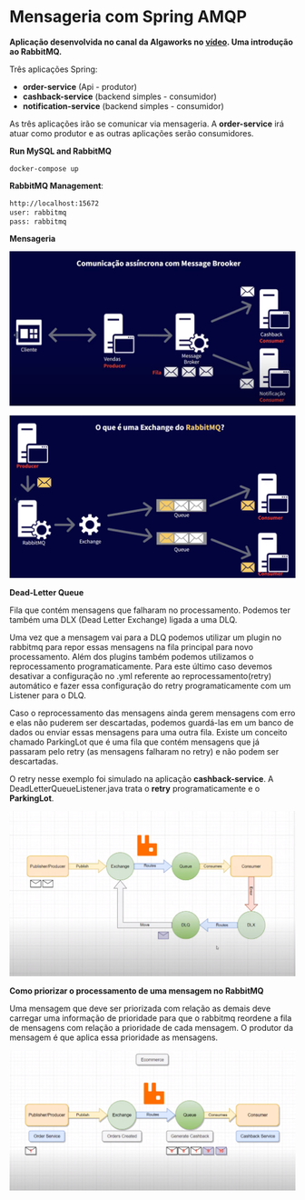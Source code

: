 # Mensageria com Spring AMQP

**Aplicação desenvolvida no canal da Algaworks no [vídeo](https://www.youtube.com/watch?v=SzcvuHjRJKE). Uma introdução ao RabbitMQ.**

Três aplicações Spring:
- **order-service** (Api - produtor)
- **cashback-service** (backend simples - consumidor)
- **notification-service** (backend simples - consumidor)

As três aplicações irão se comunicar via mensageria. A **order-service** irá atuar como produtor e as outras aplicações serão consumidores.

**Run MySQL and RabbitMQ**
```
docker-compose up
```

**RabbitMQ Management**:
```
http://localhost:15672
user: rabbitmq
pass: rabbitmq
```

**Mensageria**

![Mensageria](comunicacao.png)

![Exchange](exchange.png)

**Dead-Letter Queue**

Fila que contém mensagens que falharam no processamento. Podemos ter também uma DLX (Dead Letter Exchange) ligada a uma DLQ.

Uma vez que a mensagem vai para a DLQ podemos utilizar um plugin no rabbitmq para repor essas mensagens na fila principal para novo processamento.
Além dos plugins também podemos utilizamos o reprocessamento programaticamente. Para este último caso devemos desativar a configuração no .yml referente ao reprocessamento(retry) automático
e fazer essa configuração do retry programaticamente com um Listener para o DLQ. 

Caso o reprocessamento das mensagens ainda gerem mensagens com erro e elas não puderem ser descartadas, podemos guardá-las em um banco de dados ou enviar essas mensagens para uma outra fila. Existe um conceito chamado ParkingLot que é uma fila que contém mensagens que já passaram pelo retry (as mensagens falharam no retry)
e não podem ser descartadas.

O retry nesse exemplo foi simulado na aplicação **cashback-service**. A DeadLetterQueueListener.java trata o **retry** programaticamente e o **ParkingLot**.

![Dead-Letter Queue](dead-letter-queue.png)

**Como priorizar o processamento de uma mensagem no RabbitMQ**

Uma mensagem que deve ser priorizada com relação as demais deve carregar uma informação de prioridade para que o rabbitmq reordene a fila de mensagens com relação a prioridade de cada mensagem. O produtor da mensagem é que aplica essa prioridade as mensagens.

![Prioridade](prioridade.png)